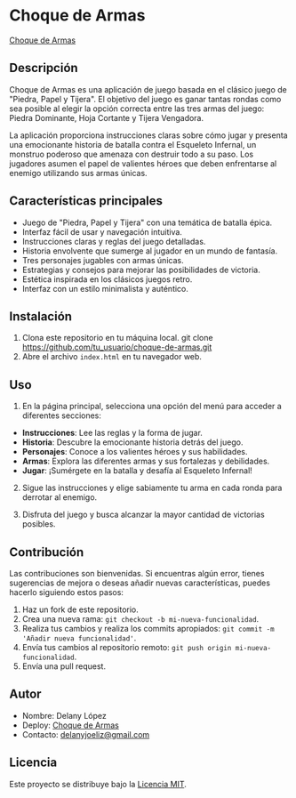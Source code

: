 # Choque de Armas

[Choque de Armas](https://delany93.github.io/choquedearmas/)

## Descripción

Choque de Armas es una aplicación de juego basada en el clásico juego de "Piedra, Papel y Tijera". El objetivo del juego es ganar tantas rondas como sea posible al elegir la opción correcta entre las tres armas del juego: Piedra Dominante, Hoja Cortante y Tijera Vengadora.

La aplicación proporciona instrucciones claras sobre cómo jugar y presenta una emocionante historia de batalla contra el Esqueleto Infernal, un monstruo poderoso que amenaza con destruir todo a su paso. Los jugadores asumen el papel de valientes héroes que deben enfrentarse al enemigo utilizando sus armas únicas.

## Características principales

- Juego de "Piedra, Papel y Tijera" con una temática de batalla épica.
- Interfaz fácil de usar y navegación intuitiva.
- Instrucciones claras y reglas del juego detalladas.
- Historia envolvente que sumerge al jugador en un mundo de fantasía.
- Tres personajes jugables con armas únicas.
- Estrategias y consejos para mejorar las posibilidades de victoria.
- Estética inspirada en los clásicos juegos retro.
- Interfaz con un estilo minimalista y auténtico.

## Instalación

1. Clona este repositorio en tu máquina local.
git clone https://github.com/tu_usuario/choque-de-armas.git
2. Abre el archivo `index.html` en tu navegador web.

## Uso

1. En la página principal, selecciona una opción del menú para acceder a diferentes secciones:
- **Instrucciones**: Lee las reglas y la forma de jugar.
- **Historia**: Descubre la emocionante historia detrás del juego.
- **Personajes**: Conoce a los valientes héroes y sus habilidades.
- **Armas**: Explora las diferentes armas y sus fortalezas y debilidades.
- **Jugar**: ¡Sumérgete en la batalla y desafía al Esqueleto Infernal!

2. Sigue las instrucciones y elige sabiamente tu arma en cada ronda para derrotar al enemigo.

3. Disfruta del juego y busca alcanzar la mayor cantidad de victorias posibles.

## Contribución

Las contribuciones son bienvenidas. Si encuentras algún error, tienes sugerencias de mejora o deseas añadir nuevas características, puedes hacerlo siguiendo estos pasos:

1. Haz un fork de este repositorio.
2. Crea una nueva rama: `git checkout -b mi-nueva-funcionalidad`.
3. Realiza tus cambios y realiza los commits apropiados: `git commit -m 'Añadir nueva funcionalidad'`.
4. Envía tus cambios al repositorio remoto: `git push origin mi-nueva-funcionalidad`.
5. Envía una pull request.

## Autor

- Nombre: Delany López
- Deploy: [Choque de Armas](https://delany93.github.io/choquedearmas/)
- Contacto: delanyjoeliz@gmail.com

## Licencia

Este proyecto se distribuye bajo la [Licencia MIT](LICENSE).
